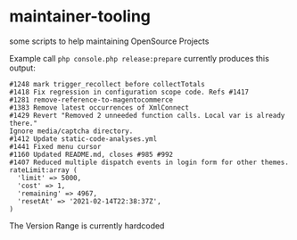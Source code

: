 # maintainer-tooling
some scripts to help maintaining OpenSource Projects



Example call `php console.php release:prepare` currently produces this output:

```
#1248 mark trigger_recollect before collectTotals
#1418 Fix regression in configuration scope code. Refs #1417
#1281 remove-reference-to-magentocommerce
#1383 Remove latest occurrences of XmlConnect
#1429 Revert "Removed 2 unneeded function calls. Local var is already there."
Ignore media/captcha directory.
#1412 Update static-code-analyses.yml
#1441 Fixed menu cursor
#1160 Updated README.md, closes #985 #992
#1407 Reduced multiple dispatch events in login form for other themes.
rateLimit:array (
  'limit' => 5000,
  'cost' => 1,
  'remaining' => 4967,
  'resetAt' => '2021-02-14T22:38:37Z',
)
```

The Version Range is currently hardcoded

